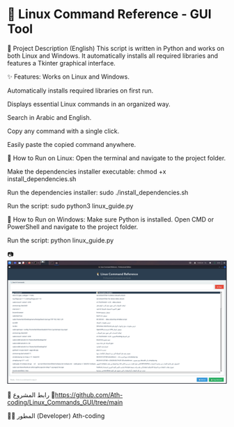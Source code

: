 # 🐧 Linux Command Reference - GUI Tool

📌 Project Description (English)
This script is written in Python and works on both Linux and Windows.
It automatically installs all required libraries and features a Tkinter graphical interface.

✨ Features:
Works on Linux and Windows.

Automatically installs required libraries on first run.

Displays essential Linux commands in an organized way.

Search in Arabic and English.

Copy any command with a single click.

Easily paste the copied command anywhere.

🚀 How to Run on Linux:
Open the terminal and navigate to the project folder.

Make the dependencies installer executable:
chmod +x install_dependencies.sh

Run the dependencies installer:
sudo ./install_dependencies.sh

Run the script:
sudo python3 linux_guide.py


🚀 How to Run on Windows:
Make sure Python is installed.
Open CMD or PowerShell and navigate to the project folder.

Run the script:
python linux_guide.py

📷 ![Linux Command GUI Screenshot](https://github.com/Ath-coding/Linux_Commands_GUI/blob/main/linux_commands.png)

🔗 رابط المشروع
📂https://github.com/Ath-coding/Linux_Commands_GUI/tree/main

👨‍💻 المطور (Developer)
Ath-coding


